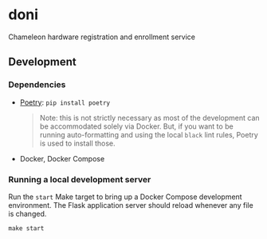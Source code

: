 # doni

Chameleon hardware registration and enrollment service

## Development

### Dependencies

  * [Poetry](https://getpoetry.org): `pip install poetry`
    > Note: this is not strictly necessary as most of the development can
      be accommodated solely via Docker. But, if you want to be running
      auto-formatting and using the local `black` lint rules, Poetry is
      used to install those.
  * Docker, Docker Compose

### Running a local development server

Run the `start` Make target to bring up a Docker Compose development
environment. The Flask application server should reload whenever any file is
changed.

```shell
make start
```
